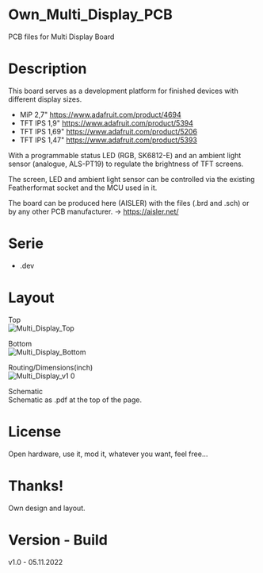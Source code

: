 # Own_Multi_Display_PCB

PCB files for Multi Display Board

# Description

This board serves as a development platform for finished devices with different display sizes.

- MiP 2,7" https://www.adafruit.com/product/4694
- TFT IPS 1,9" https://www.adafruit.com/product/5394
- TFT IPS 1,69" https://www.adafruit.com/product/5206
- TFT IPS 1,47" https://www.adafruit.com/product/5393

With a programmable status LED (RGB, SK6812-E) and an ambient light sensor (analogue, ALS-PT19) to regulate the brightness of TFT screens.

The screen, LED and ambient light sensor can be controlled via the existing Featherformat socket and the MCU used in it.

The board can be produced here (AISLER) with the files (.brd and .sch) or by any other PCB manufacturer. -> https://aisler.net/

# Serie

- .dev

# Layout

Top<br>
![Multi_Display_Top](https://user-images.githubusercontent.com/88975406/204143074-e2cac96a-96f0-49ae-9a0d-fcc2a6daf0ef.png)

Bottom<br>
![Multi_Display_Bottom](https://user-images.githubusercontent.com/88975406/204143079-5b36b25f-672f-48ec-8879-1bd643732cf5.png)

Routing/Dimensions(inch)<br>
![Multi_Display_v1 0](https://user-images.githubusercontent.com/88975406/204143062-64d1df51-b336-465a-8c0b-363bb8d537d5.png)

Schematic<br>
Schematic as .pdf at the top of the page.

# License

Open hardware, use it, mod it, whatever you want, feel free...

# Thanks!

Own design and layout.

# Version - Build

v1.0 - 05.11.2022
